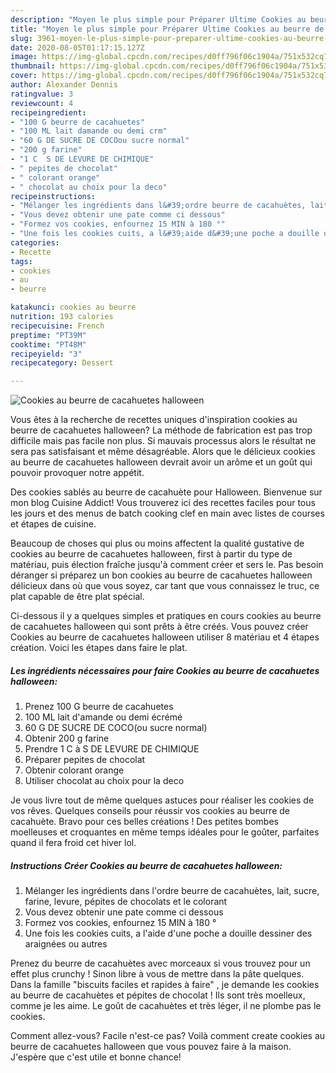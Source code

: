 ```yaml
---
description: "Moyen le plus simple pour Préparer Ultime Cookies au beurre de cacahuetes halloween"
title: "Moyen le plus simple pour Préparer Ultime Cookies au beurre de cacahuetes halloween"
slug: 3961-moyen-le-plus-simple-pour-preparer-ultime-cookies-au-beurre-de-cacahuetes-halloween
date: 2020-08-05T01:17:15.127Z
image: https://img-global.cpcdn.com/recipes/d0ff796f06c1904a/751x532cq70/cookies-au-beurre-de-cacahuetes-halloween-photo-principale-de-la-recette.jpg
thumbnail: https://img-global.cpcdn.com/recipes/d0ff796f06c1904a/751x532cq70/cookies-au-beurre-de-cacahuetes-halloween-photo-principale-de-la-recette.jpg
cover: https://img-global.cpcdn.com/recipes/d0ff796f06c1904a/751x532cq70/cookies-au-beurre-de-cacahuetes-halloween-photo-principale-de-la-recette.jpg
author: Alexander Dennis
ratingvalue: 3
reviewcount: 4
recipeingredient:
- "100 G beurre de cacahuetes"
- "100 ML lait damande ou demi crm"
- "60 G DE SUCRE DE COCOou sucre normal"
- "200 g farine"
- "1 C  S DE LEVURE DE CHIMIQUE"
- " pepites de chocolat"
- " colorant orange"
- " chocolat au choix pour la deco"
recipeinstructions:
- "Mélanger les ingrédients dans l&#39;ordre beurre de cacahuètes, lait, sucre, farine, levure, pépites de chocolats et le colorant"
- "Vous devez obtenir une pate comme ci dessous"
- "Formez vos cookies, enfournez 15 MIN à 180 °"
- "Une fois les cookies cuits, a l&#39;aide d&#39;une poche a douille dessiner des araignées ou autres"
categories:
- Recette
tags:
- cookies
- au
- beurre

katakunci: cookies au beurre 
nutrition: 193 calories
recipecuisine: French
preptime: "PT39M"
cooktime: "PT48M"
recipeyield: "3"
recipecategory: Dessert

---
```



![Cookies au beurre de cacahuetes halloween](https://img-global.cpcdn.com/recipes/d0ff796f06c1904a/751x532cq70/cookies-au-beurre-de-cacahuetes-halloween-photo-principale-de-la-recette.jpg)

Vous êtes à la recherche de recettes uniques d'inspiration cookies au beurre de cacahuetes halloween? La méthode de fabrication est pas trop difficile mais pas facile non plus. Si mauvais processus alors le résultat ne sera pas satisfaisant et même désagréable. Alors que le délicieux cookies au beurre de cacahuetes halloween devrait avoir un arôme et un goût qui pouvoir provoquer notre appétit.

Des cookies sablés au beurre de cacahuète pour Halloween. Bienvenue sur mon blog Cuisine Addict! Vous trouverez ici des recettes faciles pour tous les jours et des menus de batch cooking clef en main avec listes de courses et étapes de cuisine.

Beaucoup de choses qui plus ou moins affectent la qualité gustative de cookies au beurre de cacahuetes halloween, first à partir du type de matériau, puis élection fraîche jusqu'à comment créer et sers le. Pas besoin déranger si préparez un bon cookies au beurre de cacahuetes halloween délicieux dans où que vous soyez, car tant que vous connaissez le truc, ce plat capable de être plat spécial.


Ci-dessous il y a quelques simples et pratiques en cours cookies au beurre de cacahuetes halloween qui sont prêts à être créés. Vous pouvez créer Cookies au beurre de cacahuetes halloween utiliser 8 matériau et 4 étapes création. Voici les étapes dans faire le plat.

<!--inarticleads1-->

##### Les ingrédients nécessaires pour faire Cookies au beurre de cacahuetes halloween:

1. Prenez 100 G beurre de cacahuetes
1.  100 ML lait d&#39;amande ou demi écrémé
1.  60 G DE SUCRE DE COCO(ou sucre normal)
1. Obtenir 200 g farine
1. Prendre 1 C à S DE LEVURE DE CHIMIQUE
1. Préparer  pepites de chocolat
1. Obtenir  colorant orange
1. Utiliser  chocolat au choix pour la deco


Je vous livre tout de même quelques astuces pour réaliser les cookies de vos rêves. Quelques conseils pour réussir vos cookies au beurre de cacahuète. Bravo pour ces belles créations ! Des petites bombes moelleuses et croquantes en même temps idéales pour le goûter, parfaites quand il fera froid cet hiver lol. 

<!--inarticleads2-->

##### Instructions Créer Cookies au beurre de cacahuetes halloween:

1. Mélanger les ingrédients dans l&#39;ordre beurre de cacahuètes, lait, sucre, farine, levure, pépites de chocolats et le colorant
1. Vous devez obtenir une pate comme ci dessous
1. Formez vos cookies, enfournez 15 MIN à 180 °
1. Une fois les cookies cuits, a l&#39;aide d&#39;une poche a douille dessiner des araignées ou autres


Prenez du beurre de cacahuètes avec morceaux si vous trouvez pour un effet plus crunchy ! Sinon libre à vous de mettre dans la pâte quelques. Dans la famille &#34;biscuits faciles et rapides à faire&#34; , je demande les cookies au beurre de cacahuètes et pépites de chocolat ! Ils sont très moelleux, comme je les aime. Le goût de cacahuètes et très léger, il ne plombe pas le cookies. 


Comment allez-vous? Facile n'est-ce pas? Voilà comment create cookies au beurre de cacahuetes halloween que vous pouvez faire à la maison. J'espère que c'est utile et bonne chance!
